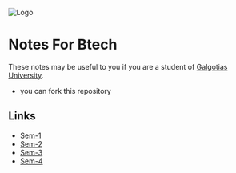 
![Logo](https://images.squarespace-cdn.com/content/v1/60479868292a5d29e69ac6b9/023f904a-d3ca-496c-9afb-9745b2d7b503/Basics+of+Video+Coding.gif?format=1000w)


# Notes For Btech

These notes may be useful to you if you are a student of [Galgotias University](https://www.galgotiasuniversity.edu.in).
- you can fork this repository


    


## Links

 - [Sem-1](https://github.com/neeraj46665/SEM-3/tree/main/BTech-1st-year/sem-1)
 - [Sem-2](https://github.com/neeraj46665/SEM-3/tree/main/BTech-1st-year/sem-2)
 - [Sem-3](https://github.com/neeraj46665/SEM-3/tree/main/BTech-2nd-year/sem-3)
 - [Sem-4](https://github.com/neeraj46665/SEM-3/tree/main/BTech-2nd-year/sem-4)



